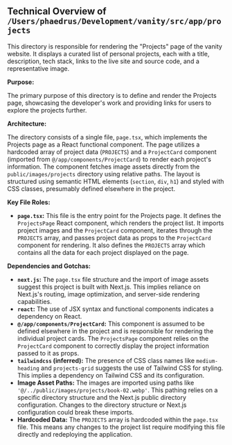## Technical Overview of `/Users/phaedrus/Development/vanity/src/app/projects`

This directory is responsible for rendering the "Projects" page of the vanity website. It displays a curated list of personal projects, each with a title, description, tech stack, links to the live site and source code, and a representative image.

**Purpose:**

The primary purpose of this directory is to define and render the Projects page, showcasing the developer's work and providing links for users to explore the projects further.

**Architecture:**

The directory consists of a single file, `page.tsx`, which implements the Projects page as a React functional component.  The page utilizes a hardcoded array of project data (`PROJECTS`) and a `ProjectCard` component (imported from `@/app/components/ProjectCard`) to render each project's information. The component fetches image assets directly from the `public/images/projects` directory using relative paths. The layout is structured using semantic HTML elements (`section`, `div`, `h1`) and styled with CSS classes, presumably defined elsewhere in the project.

**Key File Roles:**

*   **`page.tsx`:** This file is the entry point for the Projects page. It defines the `ProjectsPage` React component, which renders the project list. It imports project images and the `ProjectCard` component, iterates through the `PROJECTS` array, and passes project data as props to the `ProjectCard` component for rendering.  It also defines the `PROJECTS` array which contains all the data for each project displayed on the page.

**Dependencies and Gotchas:**

*   **`next.js`:**  The `page.tsx` file structure and the import of image assets suggest this project is built with Next.js.  This implies reliance on Next.js's routing, image optimization, and server-side rendering capabilities.
*   **`react`:** The use of JSX syntax and functional components indicates a dependency on React.
*   **`@/app/components/ProjectCard`:** This component is assumed to be defined elsewhere in the project and is responsible for rendering the individual project cards.  The `ProjectsPage` component relies on the `ProjectCard` component to correctly display the project information passed to it as props.
*   **`tailwindcss` (inferred):** The presence of CSS class names like `medium-heading` and `projects-grid` suggests the use of Tailwind CSS for styling.  This implies a dependency on Tailwind CSS and its configuration.
*   **Image Asset Paths:** The images are imported using paths like `'@/../public/images/projects/book-02.webp'`. This pathing relies on a specific directory structure and the Next.js public directory configuration.  Changes to the directory structure or Next.js configuration could break these imports.
*   **Hardcoded Data:** The `PROJECTS` array is hardcoded within the `page.tsx` file.  This means any changes to the project list require modifying this file directly and redeploying the application.
